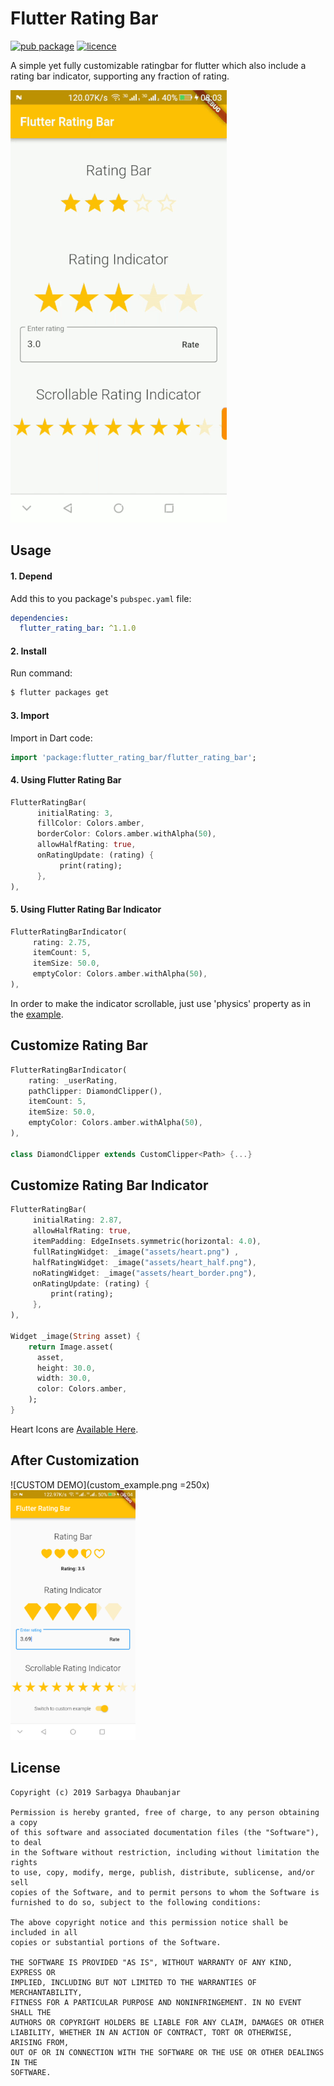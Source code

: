 # Flutter Rating Bar

[![pub package](https://img.shields.io/badge/pub-v1.1.0-green.svg)](https://pub.dartlang.org/packages/flutter_rating_bar)  [![licence](https://img.shields.io/badge/Licence-MIT-orange.svg)](https://github.com/sarbagyastha/flutter_rating_bar/blob/master/LICENSE)

A simple yet fully customizable ratingbar for flutter which also include a rating bar indicator, supporting any fraction of rating.

![DEMO](rating_demo.gif) 

## Usage

#### 1\. Depend

Add this to you package's `pubspec.yaml` file:

```yaml
dependencies:
  flutter_rating_bar: ^1.1.0
```

#### 2\. Install

Run command:

```bash
$ flutter packages get
```

#### 3\. Import

Import in Dart code:

```dart
import 'package:flutter_rating_bar/flutter_rating_bar';
```

#### 4\. Using Flutter Rating Bar

```dart
FlutterRatingBar(
      initialRating: 3,
      fillColor: Colors.amber,
      borderColor: Colors.amber.withAlpha(50),
      allowHalfRating: true,
      onRatingUpdate: (rating) {
           print(rating);
      },
),
```

#### 5\. Using Flutter Rating Bar Indicator

```dart
FlutterRatingBarIndicator(
     rating: 2.75,
     itemCount: 5,
     itemSize: 50.0,
     emptyColor: Colors.amber.withAlpha(50),
),
```

In order to make the indicator scrollable, just use 'physics' property as in the [example](https://github.com/sarbagyastha/flutter_rating_bar/blob/master/example/lib/main.dart).

## Customize Rating Bar
```dart
FlutterRatingBarIndicator(
    rating: _userRating,
    pathClipper: DiamondClipper(),
    itemCount: 5,
    itemSize: 50.0,
    emptyColor: Colors.amber.withAlpha(50),
),

class DiamondClipper extends CustomClipper<Path> {...}
```

## Customize Rating Bar Indicator
```dart
FlutterRatingBar(
     initialRating: 2.87,
     allowHalfRating: true,
     itemPadding: EdgeInsets.symmetric(horizontal: 4.0),
     fullRatingWidget: _image("assets/heart.png") ,
     halfRatingWidget: _image("assets/heart_half.png"),
     noRatingWidget: _image("assets/heart_border.png"),
     onRatingUpdate: (rating) {
         print(rating);
     },
),

Widget _image(String asset) {
    return Image.asset(
      asset,
      height: 30.0,
      width: 30.0,
      color: Colors.amber,
    );
}
```

Heart Icons are [Available Here](https://github.com/sarbagyastha/flutter_rating_bar/tree/master/example/assets).

## After Customization
![CUSTOM DEMO](custom_example.png =250x) 
<img src="custom_example.png" width="200">

## License

```
Copyright (c) 2019 Sarbagya Dhaubanjar

Permission is hereby granted, free of charge, to any person obtaining a copy
of this software and associated documentation files (the "Software"), to deal
in the Software without restriction, including without limitation the rights
to use, copy, modify, merge, publish, distribute, sublicense, and/or sell
copies of the Software, and to permit persons to whom the Software is
furnished to do so, subject to the following conditions:

The above copyright notice and this permission notice shall be included in all
copies or substantial portions of the Software.

THE SOFTWARE IS PROVIDED "AS IS", WITHOUT WARRANTY OF ANY KIND, EXPRESS OR
IMPLIED, INCLUDING BUT NOT LIMITED TO THE WARRANTIES OF MERCHANTABILITY,
FITNESS FOR A PARTICULAR PURPOSE AND NONINFRINGEMENT. IN NO EVENT SHALL THE
AUTHORS OR COPYRIGHT HOLDERS BE LIABLE FOR ANY CLAIM, DAMAGES OR OTHER
LIABILITY, WHETHER IN AN ACTION OF CONTRACT, TORT OR OTHERWISE, ARISING FROM,
OUT OF OR IN CONNECTION WITH THE SOFTWARE OR THE USE OR OTHER DEALINGS IN THE
SOFTWARE.
```